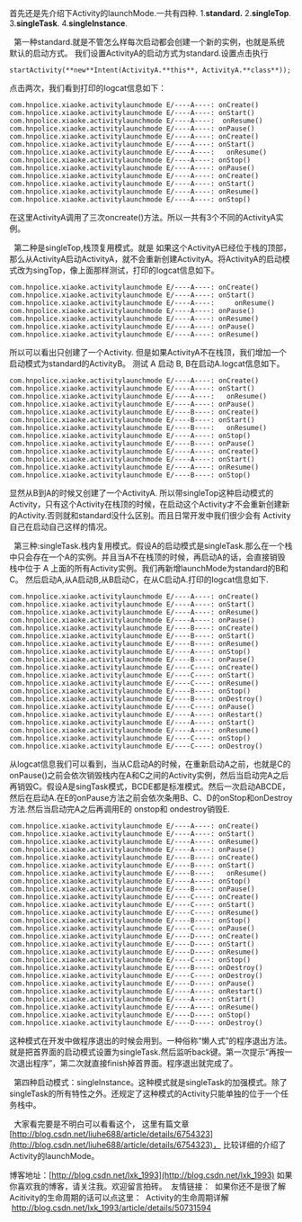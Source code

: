 首先还是先介绍下Activity的launchMode.一共有四种.
1.**standard.**
2.**singleTop**.
3.**singleTask**.
4.**singleInstance**.

  第一种standard.就是不管怎么样每次启动都会创建一个新的实例，也就是系统默认的启动方式。
我们设置ActivityA的启动方式为standard.设置点击执行
    
    startActivity(**new**Intent(ActivityA.**this**, ActivityA.**class**));
点击两次，我们看到打印的logcat信息如下：

    com.hnpolice.xiaoke.activitylaunchmode E/----A----: onCreate()
    com.hnpolice.xiaoke.activitylaunchmode E/----A----: onStart()
    com.hnpolice.xiaoke.activitylaunchmode E/----A----:  onResume()
    com.hnpolice.xiaoke.activitylaunchmode E/----A----: onPause()
    com.hnpolice.xiaoke.activitylaunchmode E/----A----: onCreate()
    com.hnpolice.xiaoke.activitylaunchmode E/----A----: onStart()
    com.hnpolice.xiaoke.activitylaunchmode E/----A----:   onResume()
    com.hnpolice.xiaoke.activitylaunchmode E/----A----: onStop()
    com.hnpolice.xiaoke.activitylaunchmode E/----A----: onPause()
    com.hnpolice.xiaoke.activitylaunchmode E/----A----: onCreate()
    com.hnpolice.xiaoke.activitylaunchmode E/----A----: onStart()
    com.hnpolice.xiaoke.activitylaunchmode E/----A----: onResume()
    com.hnpolice.xiaoke.activitylaunchmode E/----A----: onStop()
在这里ActivityA调用了三次oncreate()方法。所以一共有3个不同的ActivityA实例。

  第二种是singleTop,栈顶复用模式。就是 如果这个ActivityA已经位于栈的顶部，那么从ActivityA启动ActivityA，就不会重新创建ActivityA。将ActivityA的启动模式改为singTop，像上面那样测试，打印的logcat信息如下。

    com.hnpolice.xiaoke.activitylaunchmode E/----A----: onCreate()
    com.hnpolice.xiaoke.activitylaunchmode E/----A----: onStart()
    com.hnpolice.xiaoke.activitylaunchmode E/----A----:     onResume()
    com.hnpolice.xiaoke.activitylaunchmode E/----A----: onPause()
    com.hnpolice.xiaoke.activitylaunchmode E/----A----: onResume()
    com.hnpolice.xiaoke.activitylaunchmode E/----A----: onPause()
    com.hnpolice.xiaoke.activitylaunchmode E/----A----: onResume()
所以可以看出只创建了一个Activity.
但是如果ActivityA不在栈顶，我们增加一个启动模式为standard的ActivityB。 测试 A 启动 B, B在启动A.logcat信息如下。 

    com.hnpolice.xiaoke.activitylaunchmode E/----A----: onCreate()
    com.hnpolice.xiaoke.activitylaunchmode E/----A----: onStart()
    com.hnpolice.xiaoke.activitylaunchmode E/----A----:   onResume()
    com.hnpolice.xiaoke.activitylaunchmode E/----A----: onPause()
    com.hnpolice.xiaoke.activitylaunchmode E/----B----: onCreate()
    com.hnpolice.xiaoke.activitylaunchmode E/----B----: onStart()
    com.hnpolice.xiaoke.activitylaunchmode E/----B----:   onResume()
    com.hnpolice.xiaoke.activitylaunchmode E/----A----: onStop()
    com.hnpolice.xiaoke.activitylaunchmode E/----B----: onPause()
    com.hnpolice.xiaoke.activitylaunchmode E/----A----: onCreate()
    com.hnpolice.xiaoke.activitylaunchmode E/----A----: onStart()
    com.hnpolice.xiaoke.activitylaunchmode E/----A----: onResume()
    com.hnpolice.xiaoke.activitylaunchmode E/----B----: onStop()
显然从B到A的时候又创建了一个ActivityA. 所以带singleTop这种启动模式的Activity，只有这个Activity在栈顶的时候，在启动这个Activity才不会重新创建新的Activity.否则就和standard没什么区别。而且日常开发中我们很少会有 Activity自己在启动自己这样的情况。

  第三种:singleTask.栈内复用模式。假设A的启动模式是singleTask.那么在一个栈中只会存在一个A的实例。并且当A不在栈顶的时候，再启动A的话，会直接销毁 栈中位于 A 上面的所有Activity实例。我们再新增launchMode为standard的B和C。
然后启动A,从A启动B,从B启动C，在从C启动A.打印的logcat信息如下.

    com.hnpolice.xiaoke.activitylaunchmode E/----A----: onCreate()
    com.hnpolice.xiaoke.activitylaunchmode E/----A----: onStart()
    com.hnpolice.xiaoke.activitylaunchmode E/----A----: onResume()
    com.hnpolice.xiaoke.activitylaunchmode E/----A----: onPause()
    com.hnpolice.xiaoke.activitylaunchmode E/----B----: onCreate()
    com.hnpolice.xiaoke.activitylaunchmode E/----B----: onStart()
    com.hnpolice.xiaoke.activitylaunchmode E/----B----: onResume()
    com.hnpolice.xiaoke.activitylaunchmode E/----A----: onStop()
    com.hnpolice.xiaoke.activitylaunchmode E/----B----: onPause()
    com.hnpolice.xiaoke.activitylaunchmode E/----C----: onCreate()
    com.hnpolice.xiaoke.activitylaunchmode E/----C----: onStart()
    com.hnpolice.xiaoke.activitylaunchmode E/----C----: onResume()
    com.hnpolice.xiaoke.activitylaunchmode E/----B----: onStop()
    com.hnpolice.xiaoke.activitylaunchmode E/----B----: onDestroy()
    com.hnpolice.xiaoke.activitylaunchmode E/----C----: onPause()
    com.hnpolice.xiaoke.activitylaunchmode E/----A----: onRestart()
    com.hnpolice.xiaoke.activitylaunchmode E/----A----: onStart()
    com.hnpolice.xiaoke.activitylaunchmode E/----A----: onResume()
    com.hnpolice.xiaoke.activitylaunchmode E/----C----: onStop()
    com.hnpolice.xiaoke.activitylaunchmode E/----C----: onDestroy()
从logcat信息我们可以看到，当从C启动A的时候，在重新启动A之前，也就是C的onPause()之前会依次销毁栈内在A和C之间的Activity实例，然后当启动完A之后再销毁C。假设A是singTask模式，BCDE都是标准模式。然后一次启动ABCDE，然后在启动A.在E的onPause方法之前会依次条用B、C、D的onStop和onDestroy方法.然后当启动完A之后再调用E的 onstop和 ondestroy销毁E.

    com.hnpolice.xiaoke.activitylaunchmode E/----A----: onCreate()
    com.hnpolice.xiaoke.activitylaunchmode E/----A----: onStart()
    com.hnpolice.xiaoke.activitylaunchmode E/----A----: onResume()
    com.hnpolice.xiaoke.activitylaunchmode E/----A----: onPause()
    com.hnpolice.xiaoke.activitylaunchmode E/----B----: onCreate()
    com.hnpolice.xiaoke.activitylaunchmode E/----B----: onStart()
    com.hnpolice.xiaoke.activitylaunchmode E/----B----:   onResume()
    com.hnpolice.xiaoke.activitylaunchmode E/----A----: onStop()
    com.hnpolice.xiaoke.activitylaunchmode E/----B----: onPause()
    com.hnpolice.xiaoke.activitylaunchmode E/----C----: onCreate()
    com.hnpolice.xiaoke.activitylaunchmode E/----C----: onStart()
    com.hnpolice.xiaoke.activitylaunchmode E/----C----: onResume()
    com.hnpolice.xiaoke.activitylaunchmode E/----B----: onStop()
    com.hnpolice.xiaoke.activitylaunchmode E/----C----: onPause()
    com.hnpolice.xiaoke.activitylaunchmode E/----D----: onCreate()
    com.hnpolice.xiaoke.activitylaunchmode E/----D----: onStart()
    com.hnpolice.xiaoke.activitylaunchmode E/----D----: onResume()
    com.hnpolice.xiaoke.activitylaunchmode E/----C----: onStop()
    com.hnpolice.xiaoke.activitylaunchmode E/----B----: onDestroy()
    com.hnpolice.xiaoke.activitylaunchmode E/----C----: onDestroy()
    com.hnpolice.xiaoke.activitylaunchmode E/----D----: onPause()
    com.hnpolice.xiaoke.activitylaunchmode E/----A----: onRestart()
    com.hnpolice.xiaoke.activitylaunchmode E/----A----: onStart()
    com.hnpolice.xiaoke.activitylaunchmode E/----A----: onResume()
    com.hnpolice.xiaoke.activitylaunchmode E/----D----: onStop()
    com.hnpolice.xiaoke.activitylaunchmode E/----D----: onDestroy()
这种模式在开发中做程序退出的时候会用到。一种俗称“懒人式”的程序退出方法。就是把首界面的启动模式设置为singleTask.然后监听back键。第一次提示“再按一次退出程序”，第二次就直接finish掉首界面。程序退出就完成了。

  第四种启动模式：singleInstance。这种模式就是singleTask的加强模式。除了singleTask的所有特性之外。还规定了这种模式的Activity只能单独的位于一个任务栈中。

  大家看完要是不明白可以看看这个，
这里有篇文章[http://blog.csdn.net/liuhe688/article/details/6754323](http://blog.csdn.net/liuhe688/article/details/6754323)，
比较详细的介绍了Activity的launchMode。

博客地址：[http://blog.csdn.net/lxk_1993](http://blog.csdn.net/lxk_1993)
如果你喜欢我的博客，请关注我。欢迎留言拍砖。
 友情链接：
 如果你还不是很了解Acitivity的生命周期的话可以点这里：
 Activity的生命周期详解
 http://blog.csdn.net/lxk_1993/article/details/50731594
